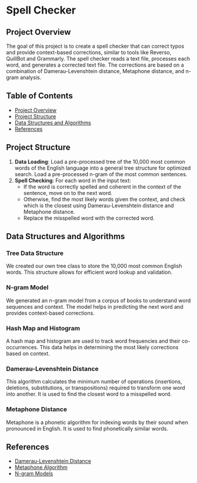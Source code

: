 # Spell Checker

## Project Overview

The goal of this project is to create a spell checker that can correct typos and provide context-based corrections, similar to tools like Reverso, QuillBot and Grammarly. The spell checker reads a text file, processes each word, and generates a corrected text file. The corrections are based on a combination of Damerau-Levenshtein distance, Metaphone distance, and n-gram analysis.

## Table of Contents

- [Project Overview](#project-overview)
- [Project Structure](#project-structure)
- [Data Structures and Algorithms](#data-structures-and-algorithms)
- [References](#references)

## Project Structure

1. **Data Loading**: Load a pre-processed tree of the 10,000 most common words of the English language into a general tree structure for optimized search. Load a pre-processed n-gram of the most common sentences.
2. **Spell Checking**: For each word in the input text:
    - If the word is correctly spelled and coherent in the context of the sentence, move on to the next word.
    - Otherwise, find the most likely words given the context, and check which is the closest using Damerau-Levenshtein distance and Metaphone distance.
    - Replace the misspelled word with the corrected word.

## Data Structures and Algorithms

### Tree Data Structure
We created our own tree class to store the 10,000 most common English words. This structure allows for efficient word lookup and validation.

### N-gram Model
We generated an n-gram model from a corpus of books to understand word sequences and context. The model helps in predicting the next word and provides context-based corrections.

### Hash Map and Histogram
A hash map and histogram are used to track word frequencies and their co-occurrences. This data helps in determining the most likely corrections based on context.

### Damerau-Levenshtein Distance
This algorithm calculates the minimum number of operations (insertions, deletions, substitutions, or transpositions) required to transform one word into another. It is used to find the closest word to a misspelled word.

### Metaphone Distance
Metaphone is a phonetic algorithm for indexing words by their sound when pronounced in English. It is used to find phonetically similar words.

## References

- [Damerau-Levenshtein Distance](https://en.wikipedia.org/wiki/Damerau%E2%80%93Levenshtein_distance)
- [Metaphone Algorithm](https://en.wikipedia.org/wiki/Metaphone)
- [N-gram Models](https://en.wikipedia.org/wiki/N-gram)
